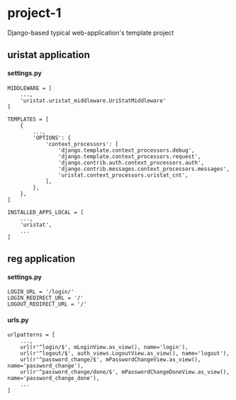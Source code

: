# project-1
Django-based typical web-application's template project 
## uristat application
#### settings.py
```
MIDDLEWARE = [
    ...,
    'uristat.uristat_middleware.UriStatMiddleware'
]
```
```
TEMPLATES = [
    {
        ...,
        'OPTIONS': {
            'context_processors': [
                'django.template.context_processors.debug',
                'django.template.context_processors.request',
                'django.contrib.auth.context_processors.auth',
                'django.contrib.messages.context_processors.messages',
                'uristat.context_processors.uristat_cnt',
            ],
        },
    },
]
```
```
INSTALLED_APPS_LOCAL = [ 
    ...,
    'uristat',
    ...
]    
```
## reg application
#### settings.py
```
LOGIN_URL = '/login/'
LOGIN_REDIRECT_URL = '/'
LOGOUT_REDIRECT_URL = '/'
```
#### urls.py
```
urlpatterns = [
    ...,
    url(r'^login/$', mLoginView.as_view(), name='login'),
    url(r'^logout/$', auth_views.LogoutView.as_view(), name='logout'),
    url(r'^password_change/$', mPasswordChangeView.as_view(), name='password_change'),
    url(r'^password_change/done/$', mPasswordChangeDoneView.as_view(), name='password_change_done'),
    ...
]
```
